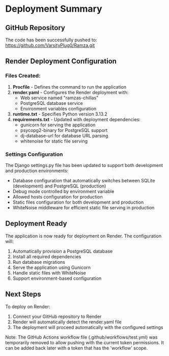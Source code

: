 # Deployment Summary

## GitHub Repository
The code has been successfully pushed to: https://github.com/VarsityPlug0/Ramza.git

## Render Deployment Configuration

### Files Created:
1. **Procfile** - Defines the command to run the application
2. **render.yaml** - Configures the Render deployment with:
   - Web service named "ramzas-chillas"
   - PostgreSQL database service
   - Environment variables configuration
3. **runtime.txt** - Specifies Python version 3.13.2
4. **requirements.txt** - Updated with deployment dependencies:
   - gunicorn for serving the application
   - psycopg2-binary for PostgreSQL support
   - dj-database-url for database URL parsing
   - whitenoise for static file serving

### Settings Configuration
The Django settings.py file has been updated to support both development and production environments:
- Database configuration that automatically switches between SQLite (development) and PostgreSQL (production)
- Debug mode controlled by environment variable
- Allowed hosts configuration for production
- Static files configuration for both development and production
- WhiteNoise middleware for efficient static file serving in production

## Deployment Ready
The application is now ready for deployment on Render. The configuration will:
1. Automatically provision a PostgreSQL database
2. Install all required dependencies
3. Run database migrations
4. Serve the application using Gunicorn
5. Handle static files with WhiteNoise
6. Support environment-based configuration

## Next Steps
To deploy on Render:
1. Connect your GitHub repository to Render
2. Render will automatically detect the render.yaml file
3. The deployment will proceed automatically with the configured settings

Note: The GitHub Actions workflow file (.github/workflows/test.yml) was temporarily removed to allow pushing with the current token permissions. It can be added back later with a token that has the 'workflow' scope.